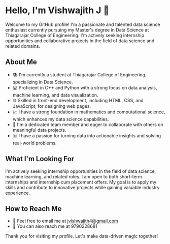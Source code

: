 # Hello, I'm Vishwajith J 👋

Welcome to my GitHub profile! I'm a passionate and talented data science enthusiast currently pursuing my Master's degree in Data Science at Thiagarajar College of Engineering. I'm actively seeking internship opportunities and collaborative projects in the field of data science and related domains.

## About Me

- 📚 I'm currently a student at Thiagarajar College of Engineering, specializing in Data Science.
- 💻 Proficient in C++ and Python with a strong focus on data analysis, machine learning, and data visualization.
- 🌐 Skilled in front-end development, including HTML, CSS, and JavaScript, for designing web pages.
- 📈 I have a strong foundation in mathematics and computational science, which enhances my data science capabilities.
- 🤝 I'm a dedicated team member and eager to collaborate with others on meaningful data projects.
- 📊 I have a passion for turning data into actionable insights and solving real-world problems.

## What I'm Looking For

I'm actively seeking internship opportunities in the field of data science, machine learning, and related roles. I am open to both short-term internships and internship cum placement offers. My goal is to apply my skills and contribute to innovative projects while gaining valuable industry experience.

## How to Reach Me

- 📧 Feel free to email me at jvishwajith4@gmail.com
- 📱 You can also reach me at 9790228681

Thank you for visiting my profile. Let's make data-driven magic together!
